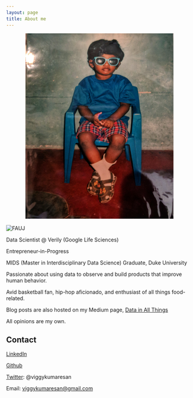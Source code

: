 ```yaml
---
layout: page
title: About me
---
```

<p align="center">
<img src="https://github.com/vkumaresan/vkumaresan.github.io/blob/master/img/IMG_20171123_112518-01.jpeg" width="400" height="500">
  </p>

![FAUJ](img/42003678734_452aac18a2_o_copy3.png)


Data Scientist @ Verily (Google Life Sciences)

Entrepreneur-in-Progress

MIDS (Master in Interdisciplinary Data Science) Graduate, Duke University

Passionate about using data to observe and build products that improve human behavior.

Avid basketball fan, hip-hop aficionado, and enthusiast of all things food-related.

Blog posts are also hosted on my Medium page, [Data in All Things](https://medium.com/data-in-all-things)

All opinions are my own.

## Contact

[LinkedIn](https://www.linkedin.com/in/viggy-kumaresan/)

[Github](https://github.com/vkumaresan)

[Twitter](https://twitter.com/viggykumaresan): @viggykumaresan

Email: viggykumaresan@gmail.com


